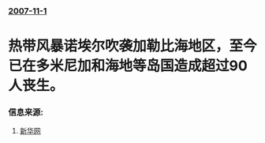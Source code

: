 ### [2007-11-1](/news/2007/11/1/index.md)

##### 
# 热带风暴诺埃尔吹袭加勒比海地区，至今已在多米尼加和海地等岛国造成超过90人丧生。




### 信息来源:

1. [新华网](http://news.xinhuanet.com/newscenter/2007-11/01/content_6988912.htm)
